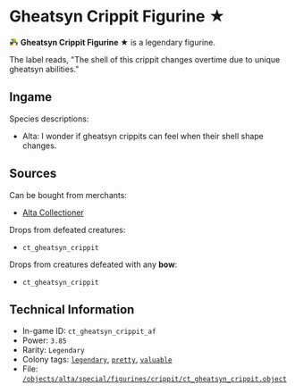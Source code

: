 # Gheatsyn Crippit Figurine ★

<img src="https://raw.githubusercontent.com/Ceterai/Enternia/main/objects/alta/special/figurines/crippit/ct_gheatsyn_crippit.png" alt="Gheatsyn Crippit Figurine ★ icon" loading="lazy" height=16px width="auto" /> **Gheatsyn Crippit Figurine ★** is a legendary figurine.

The label reads, "The shell of this crippit changes overtime due to unique gheatsyn abilities."

## Ingame

Species descriptions:

- Alta: I wonder if gheatsyn crippits can feel when their shell shape changes.

## Sources

Can be bought from merchants:

- [Alta Collectioner](https://ceterai.github.io/MyEnternia/Wiki/AltaCollectioner)

Drops from defeated creatures:

- `ct_gheatsyn_crippit`

Drops from creatures defeated with any **bow**:

- `ct_gheatsyn_crippit`

## Technical Information

- In-game ID: `ct_gheatsyn_crippit_af`
- Power: `3.85`
- Rarity: `Legendary`
- Colony tags: [`legendary`](https://ceterai.github.io/MyEnternia/Wiki/Tags/Legendary), [`pretty`](https://ceterai.github.io/MyEnternia/Wiki/Tags/Pretty), [`valuable`](https://ceterai.github.io/MyEnternia/Wiki/Tags/Valuable)
- File: [`/objects/alta/special/figurines/crippit/ct_gheatsyn_crippit.object`](https://github.com/Ceterai/Enternia/blob/main/objects/alta/special/figurines/crippit/ct_gheatsyn_crippit.object)
